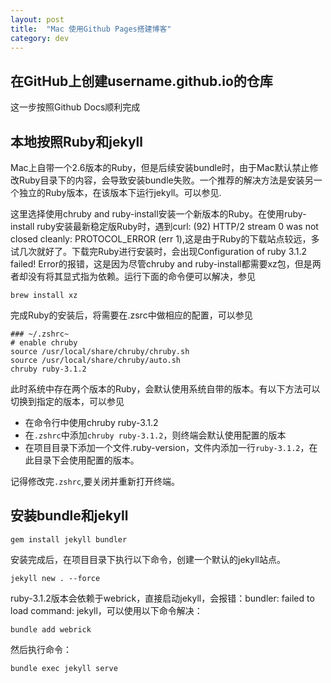 ```yaml
---
layout: post
title:  "Mac 使用Github Pages搭建博客"
category: dev
---
```


## 在GitHub上创建username.github.io的仓库
这一步按照Github Docs顺利完成

## 本地按照Ruby和jekyll
Mac上自带一个2.6版本的Ruby，但是后续安装bundle时，由于Mac默认禁止修改Ruby目录下的内容，会导致安装bundle失败。一个推荐的解决方法是安装另一个独立的Ruby版本，在该版本下运行jekyll。可以参见[](https://stackoverflow.com/questions/51126403/you-dont-have-write-permissions-for-the-library-ruby-gems-2-3-0-directory-ma).

这里选择使用chruby and ruby-install安装一个新版本的Ruby。在使用ruby-install ruby安装最新稳定版Ruby时，遇到curl: (92) HTTP/2 stream 0 was not closed cleanly: PROTOCOL_ERROR (err 1),这是由于Ruby的下载站点较远，多试几次就好了。下载完Ruby进行安装时，会出现Configuration of ruby 3.1.2 failed! Error的报错，这是因为尽管chruby and ruby-install都需要xz包，但是两者却没有将其显式指为依赖。运行下面的命令便可以解决，参见[](https://networkcult.com/configuration-of-ruby-3-1-2-failed-error-6607/)
```
brew install xz
```
完成Ruby的安装后，将需要在.zsrc中做相应的配置，可以参见[](https://mac.install.guide/ruby/12.html)
```
### ~/.zshrc~
# enable chruby
source /usr/local/share/chruby/chruby.sh
source /usr/local/share/chruby/auto.sh
chruby ruby-3.1.2
```
此时系统中存在两个版本的Ruby，会默认使用系统自带的版本。有以下方法可以切换到指定的版本，可以参见[](https://blog.csdn.net/lamp113/article/details/78733521)
- 在命令行中使用chruby ruby-3.1.2
- 在`.zshrc`中添加`chruby ruby-3.1.2`，则终端会默认使用配置的版本
- 在项目目录下添加一个文件.ruby-version，文件内添加一行`ruby-3.1.2`，在此目录下会使用配置的版本。

记得修改完`.zshrc`,要关闭并重新打开终端。

## 安装bundle和jekyll
```
gem install jekyll bundler
```
安装完成后，在项目目录下执行以下命令，创建一个默认的jekyll站点。
```
jekyll new . --force
```
ruby-3.1.2版本会依赖于webrick，直接启动jekyll，会报错：bundler: failed to load command: jekyll，可以使用以下命令解决：
```
bundle add webrick
```
然后执行命令：
```
bundle exec jekyll serve
```




